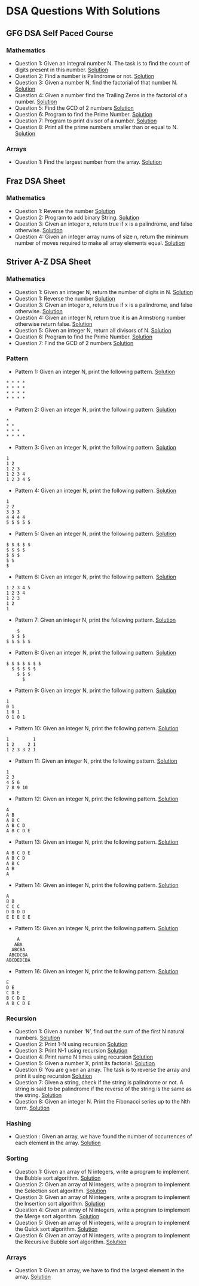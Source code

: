 # DSA Questions With Solutions

## GFG DSA Self Paced Course
### Mathematics

* Question 1: Given an integral number N. The task is to find the count of digits present in this number.
[Solution](src/gfgCourse/mathematics/CountNumberOfDigits.java)
* Question 2: Find a number is Palindrome or not.
[Solution](src/gfgCourse/mathematics/Palindrome.java)
* Question 3: Given a number N, find the factorial of that number N.
[Solution](src/gfgCourse/mathematics/Factorial.java)
* Question 4: Given a number find the Trailing Zeros in the factorial of a number.
[Solution](src/gfgCourse/mathematics/TrailingZeroes.java)
* Question 5: Find the GCD of 2 numbers
[Solution](src/gfgCourse/mathematics/GcdOfNumber.java)
* Question 6: Program to find the Prime Number.
[Solution](src/gfgCourse/mathematics/PrimeNumber.java)
* Question 7: Program to print divisor of a number.
[Solution](src/gfgCourse/mathematics/DivisorNumber.java)
* Question 8: Print all the prime numbers smaller than or equal to N.
[Solution](src/gfgCourse/mathematics/PrintPrimeNumbers.java)

### Arrays

* Question 1: Find the largest number from the array.
[Solution](src/gfgCourse/arrays/LargestElement.java)

## Fraz DSA Sheet
### Mathematics
* Question 1: Reverse the number
[Solution](src/fraz/ReverseNumber.java)
* Question 2: Program to add binary String.
[Solution](src/fraz/AddBinary.java)
* Question 3: Given an integer x, return true if x is a palindrome, and false otherwise.
[Solution](src/fraz/Palindrome.java)
* Question 4: Given an integer array nums of size n, return the minimum number of moves required to make all array elements equal.
[Solution](src/fraz/MinimumMoves.java)

## Striver A-Z DSA Sheet
### Mathematics
* Question 1: Given an integer N, return the number of digits in N.
[Solution](src/striverAtoZ/math/CountDigits.java)
* Question 1: Reverse the number
[Solution](src/fraz/ReverseNumber.java)
* Question 3: Given an integer x, return true if x is a palindrome, and false otherwise.
[Solution](src/fraz/Palindrome.java)
* Question 4: Given an integer N, return true it is an Armstrong number otherwise return false.
[Solution](src/striverAtoZ/math/ArmStrongNumber.java)
* Question 5: Given an integer N, return all divisors of N.
[Solution](src/striverAtoZ/math/AllDivisor.java)
* Question 6: Program to find the Prime Number.
[Solution](src/gfgCourse/mathematics/PrimeNumber.java)
* Question 7: Find the GCD of 2 numbers
[Solution](src/gfgCourse/mathematics/GcdOfNumber.java)

### Pattern
* Pattern 1: Given an integer N, print the following pattern.
[Solution](src/striverAtoZ/pattern/FirstPattern.java)
```
* * * *
* * * *
* * * *
* * * *
```
* Pattern 2: Given an integer N, print the following pattern.
[Solution](src/striverAtoZ/pattern/SecondPattern.java)
```
* 
* *
* * *
* * * *
```

* Pattern 3: Given an integer N, print the following pattern.
[Solution](src/striverAtoZ/pattern/ThirdPattern.java)
```
1
1 2
1 2 3
1 2 3 4
1 2 3 4 5
```

* Pattern 4: Given an integer N, print the following pattern.
[Solution](src/striverAtoZ/pattern/Fourth.java)
```
1
2 2
3 3 3
4 4 4 4
5 5 5 5 5
```

* Pattern 5: Given an integer N, print the following pattern.
[Solution](src/striverAtoZ/pattern/FifthPattern.java)
```
$ $ $ $ $
$ $ $ $
$ $ $
$ $
$
```
* Pattern 6: Given an integer N, print the following pattern.
[Solution](src/striverAtoZ/pattern/SixthPattern.java)
```
1 2 3 4 5
1 2 3 4
1 2 3
1 2
1
```
* Pattern 7: Given an integer N, print the following pattern.
[Solution](src/striverAtoZ/pattern/SeventhPattern.java)
```
    $
  $ $ $
$ $ $ $ $
```
* Pattern 8: Given an integer N, print the following pattern.
[Solution](src/striverAtoZ/pattern/Eighth.java)
```
$ $ $ $ $ $ $
  $ $ $ $ $  
    $ $ $   
      $
```
* Pattern 9: Given an integer N, print the following pattern.
[Solution](src/striverAtoZ/pattern/Ninth.java)
```
1
0 1
1 0 1
0 1 0 1
```
* Pattern 10: Given an integer N, print the following pattern.
[Solution](src/striverAtoZ/pattern/Tenth.java)
```
1         1
1 2     2 1
1 2 3 3 2 1
```
* Pattern 11: Given an integer N, print the following pattern.
[Solution](src/striverAtoZ/pattern/Eleventh.java)
```
1
2 3
4 5 6
7 8 9 10
```
* Pattern 12: Given an integer N, print the following pattern.
[Solution](src/striverAtoZ/pattern/Twelveth.java)
```
A
A B
A B C
A B C D
A B C D E
```
* Pattern 13: Given an integer N, print the following pattern.
[Solution](src/striverAtoZ/pattern/Thirteen.java)
```
A B C D E
A B C D
A B C
A B
A
```
* Pattern 14: Given an integer N, print the following pattern.
[Solution](src/striverAtoZ/pattern/Fourteen.java)
```
A
B B
C C C
D D D D
E E E E E
```
* Pattern 15: Given an integer N, print the following pattern.
[Solution](src/striverAtoZ/pattern/Fifteen.java)
```
    A
   ABA
  ABCBA
 ABCDCBA
ABCDEDCBA
```
* Pattern 16: Given an integer N, print the following pattern.
[Solution](src/striverAtoZ/pattern/Sixteen.java)
```
E
D E
C D E
B C D E
A B C D E
```

### Recursion
* Question 1: Given a number ‘N’, find out the sum of the first N natural numbers.
[Solution](src/striverAtoZ/recursion/SumOfNnumbers.java)
* Question 2: Print 1-N using recursion
[Solution](src/striverAtoZ/recursion/Print1ToN.java)
* Question 3: Print N-1 using recursion
[Solution](src/striverAtoZ/recursion/PrintNto1.java)
* Question 4: Print name N times using recursion
[Solution](src/striverAtoZ/recursion/PrintName.java)
* Question 5: Given a number X,  print its factorial.
[Solution](src/striverAtoZ/recursion/Factorial.java)
* Question 6: You are given an array. The task is to reverse the array and print it using recursion
[Solution](src/striverAtoZ/recursion/ReverseArray.java)
* Question 7: Given a string, check if the string is palindrome or not. A string is said to be palindrome if the reverse of the string is the same as the string.
[Solution](src/striverAtoZ/recursion/Palindrome.java)
* Question 8: Given an integer N. Print the Fibonacci series up to the Nth term.
[Solution](src/striverAtoZ/recursion/Fibonacci.java)


### Hashing
* Question : Given an array, we have found the number of occurrences of each element in the array.
[Solution](src/striverAtoZ/hashing/FirstProblem.java)

### Sorting
* Question 1: Given an array of N integers, write a program to implement the Bubble sort algorithm.
[Solution](src/striverAtoZ/sorting/BubbleSort.java)
* Question 2: Given an array of N integers, write a program to implement the Selection sort algorithm.
  [Solution](src/striverAtoZ/sorting/SelectionSort.java)
* Question 3: Given an array of N integers, write a program to implement the Insertion sort algorithm.
  [Solution](src/striverAtoZ/sorting/InsertionSort.java)
* Question 4: Given an array of N integers, write a program to implement the Merge sort algorithm.
  [Solution](src/striverAtoZ/sorting/MergeSort.java)
* Question 5: Given an array of N integers, write a program to implement the Quick sort algorithm.
  [Solution](src/striverAtoZ/sorting/QuickSort.java)
* Question 6: Given an array of N integers, write a program to implement the Recursive Bubble sort algorithm.
  [Solution](src/striverAtoZ/sorting/RecursiveBubbleSort.java)

### Arrays
* Question 1: Given an array, we have to find the largest element in the array.
[Solution](src/striverAtoZ/array/LargestElement.java)
